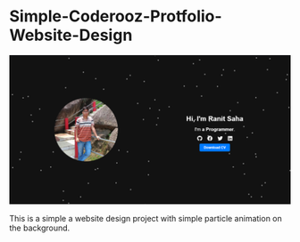 # Simple-Coderooz-Protfolio-Website-Design

![Website Image](./img.png)

This is a simple a website design project with simple particle animation on the background.
